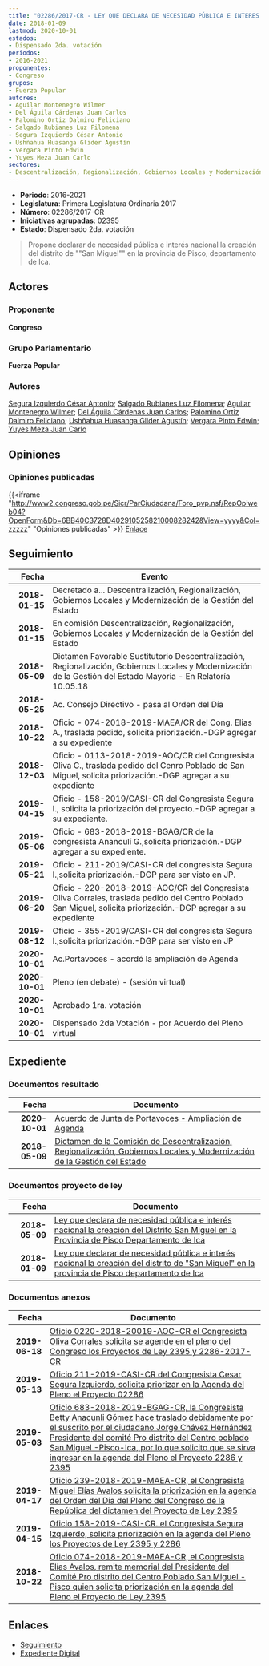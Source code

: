 ```yaml
---
title: "02286/2017-CR - LEY QUE DECLARA DE NECESIDAD PÚBLICA E INTERES NACIONAL LA CREACIÓN DEL DISTRITO DE 'SAN MIGUEL' EN LA PROVINCIA DE PISCO DEPARTAMENTO DE ICA"
date: 2018-01-09
lastmod: 2020-10-01
estados:
- Dispensado 2da. votación
periodos:
- 2016-2021
proponentes:
- Congreso
grupos:
- Fuerza Popular
autores:
- Aguilar Montenegro Wilmer
- Del Águila Cárdenas Juan Carlos
- Palomino Ortiz Dalmiro Feliciano
- Salgado Rubianes Luz Filomena
- Segura Izquierdo César Antonio
- Ushñahua Huasanga Glider Agustín
- Vergara Pinto Edwin
- Yuyes Meza Juan Carlo
sectores:
- Descentralización, Regionalización, Gobiernos Locales y Modernización de la Gestión del Estado
---
```

- **Periodo**: 2016-2021
- **Legislatura**: Primera Legislatura Ordinaria 2017
- **Número**: 02286/2017-CR
- **Iniciativas agrupadas**: [02395](../../02300/02395)
- **Estado**: Dispensado 2da. votación

> Propone declarar de necesidad pública e interés nacional la creación del distrito de ""San Miguel"" en la provincia de Pisco, departamento de Ica.


## Actores

### Proponente

**Congreso**

### Grupo Parlamentario

**Fuerza Popular**

### Autores

[Segura Izquierdo César Antonio](mailto:mailto:csegura@congreso.gob.pe); [Salgado Rubianes Luz Filomena](mailto:mailto:lsalgado@congreso.gob.pe); [Aguilar Montenegro Wilmer](mailto:mailto:waguilar@congreso.gob.pe); [Del Águila Cárdenas Juan Carlos](mailto:mailto:jdelaguila@congreso.gob.pe); [Palomino Ortiz Dalmiro Feliciano](mailto:mailto:dfpalomino@congreso.gob.pe); [Ushñahua Huasanga Glider Agustín](mailto:mailto:gushnahua@congreso.gob.pe); [Vergara Pinto Edwin](mailto:mailto:evergara@congreso.gob.pe); [Yuyes Meza Juan Carlo](mailto:mailto:jyuyes@congreso.gob.pe)

## Opiniones

### Opiniones publicadas

{{<iframe "http://www2.congreso.gob.pe/Sicr/ParCiudadana/Foro_pvp.nsf/RepOpiweb04?OpenForm&Db=6BB40C3728D402910525821000828242&View=yyyy&Col=zzzzz" "Opiniones publicadas" >}}
[Enlace](http://www2.congreso.gob.pe/Sicr/ParCiudadana/Foro_pvp.nsf/RepOpiweb04?OpenForm&Db=6BB40C3728D402910525821000828242&View=yyyy&Col=zzzzz)


## Seguimiento

| Fecha | Evento |
|------:|--------|
| **2018-01-15** | Decretado a... Descentralización, Regionalización, Gobiernos Locales y Modernización de la Gestión del Estado |
| **2018-01-15** | En comisión Descentralización, Regionalización, Gobiernos Locales y Modernización de la Gestión del Estado |
| **2018-05-09** | Dictamen Favorable Sustitutorio Descentralización, Regionalización, Gobiernos Locales y Modernización de la Gestión del Estado Mayoria - En Relatoría 10.05.18 |
| **2018-05-25** | Ac. Consejo Directivo - pasa al Orden del Día |
| **2018-10-22** | Oficio - 074-2018-2019-MAEA/CR del Cong. Elias A., traslada pedido, solicita priorización.-DGP agregar a su expediente |
| **2018-12-03** | Oficio - 0113-2018-2019-AOC/CR del Congresista Oliva C., traslada pedido del Cenro Poblado de San Miguel, solicita priorización.-DGP agregar a su expediente |
| **2019-04-15** | Oficio - 158-2019/CASI-CR del Congresista Segura I., solicita la priorización del proyecto.-DGP agregar a su expediente. |
| **2019-05-06** | Oficio - 683-2018-2019-BGAG/CR de la congresista Ananculí G.,solicita priorización.-DGP agregar a su expediente. |
| **2019-05-21** | Oficio - 211-2019/CASI-CR del congresista Segura I.,solicita priorización.-DGP para ser visto en JP. |
| **2019-06-20** | Oficio - 220-2018-2019-AOC/CR del Congresista Oliva Corrales, traslada pedido del Centro Poblado San Miguel, solicita priorización.-DGP agregar a su expediente |
| **2019-08-12** | Oficio - 355-2019/CASI-CR del congresista Segura I.,solicita priorización.-DGP para ser visto en JP |
| **2020-10-01** | Ac.Portavoces - acordó la ampliación de Agenda |
| **2020-10-01** | Pleno (en debate) - (sesión virtual) |
| **2020-10-01** | Aprobado 1ra. votación |
| **2020-10-01** | Dispensado 2da Votación - por Acuerdo del Pleno virtual |

## Expediente

### Documentos resultado

| Fecha | Documento |
|------:|-----------|
| **2020-10-01** | [Acuerdo de Junta de Portavoces - Ampliación de Agenda](https://leyes.congreso.gob.pe/Documentos/2016_2021/Acuerdos/Junta_Portavoces/AJP-02286_20201001.pdf) |
| **2018-05-09** | [Dictamen de la Comisión de Descentralización, Regionalización, Gobiernos Locales y Modernización de la Gestión del Estado](http://www.leyes.congreso.gob.pe/Documentos/2016_2021/Dictamenes/Proyectos_de_Ley/02286DC08MAY20180509.pdf) |

### Documentos proyecto de ley

| Fecha | Documento |
|------:|-----------|
| **2018-05-09** | [Ley que declara de necesidad pública e interés nacional la creación del Distrito San Miguel en la Provincia de Pisco Departamento de Ica](http://www.leyes.congreso.gob.pe/Documentos/2016_2021/Proyectos_de_Ley_y_de_Resoluciones_Legislativas/PL0239520180206.pdf) |
| **2018-01-09** | [Ley que declarar de necesidad pública e interés nacional la creación del distrito de "San Miguel" en la provincia de Pisco departamento de Ica](http://www.leyes.congreso.gob.pe/Documentos/2016_2021/Proyectos_de_Ley_y_de_Resoluciones_Legislativas/PL0228620180109.pdf) |

### Documentos anexos

| Fecha | Documento |
|------:|-----------|
| **2019-06-18** | [Oficio 0220-2018-20019-AOC-CR el Congresista Oliva Corrales solicita se agende en el pleno del Congreso los Proyectos de Ley 2395 y 2286-2017-CR](http://www.leyes.congreso.gob.pe/Documentos/2016_2021/Oficios/Congresistas/OFICIO-0220-2018-2019-AOC-CR.pdf) |
| **2019-05-13** | [Oficio 211-2019-CASI-CR del Congresista Cesar Segura Izquierdo, solicita priorizar en la Agenda del Pleno el Proyecto 02286](http://www.leyes.congreso.gob.pe/Documentos/2016_2021/Oficios/Congresistas/OFICIO-211-2019-CASI-CR.pdf) |
| **2019-05-03** | [Oficio 683-2018-2019-BGAG-CR, la Congresista Betty Anacunli Gómez hace traslado debidamente por el suscrito por el ciudadano Jorge Chávez Hernández Presidente del comité Pro distrito del Centro poblado San Miguel -Pisco-Ica, por lo que solicito que se sirva ingresar en la agenda del Pleno el Proyecto 2286 y 2395](http://www.leyes.congreso.gob.pe/Documentos/2016_2021/Oficios/Congresistas/OFICIO-683-2018-2019-BGAG-CR.pdf) |
| **2019-04-17** | [Oficio 239-2018-2019-MAEA-CR, el Congresista Miguel Elías Avalos solicita la priorización en la agenda del Orden del Día del Pleno del Congreso de la República del dictamen del Proyecto de Ley 2395](http://www.leyes.congreso.gob.pe/Documentos/2016_2021/Oficios/Congresistas/OFICIO-239-2018-2019-MAEA-CR.pdf) |
| **2019-04-15** | [Oficio 158-2019-CASI-CR. el Congresista Segura Izquierdo, solicita priorización en la agenda del Pleno los Proyectos de Ley 2395 y 2286](http://www.leyes.congreso.gob.pe/Documentos/2016_2021/Oficios/Congresistas/OFICIO-158-2019-CASI-CR.pdf) |
| **2018-10-22** | [Oficio 074-2018-2019-MAEA-CR, el Congresista Elías Avalos, remite memorial del Presidente del Comité Pro distrito del Centro Poblado San Miguel - Pisco quien solicita priorización en la agenda del Pleno el Proyecto de Ley 2395](http://www.leyes.congreso.gob.pe/Documentos/2016_2021/Oficios/Congresistas/OFICIO-074-2018-2019-MAEA-CR.pdf) |

## Enlaces

- [Seguimiento](http://www2.congreso.gob.pe/Sicr/TraDocEstProc/CLProLey2016.nsf/f7fff46988ca05b1052578e100829cc7/b57b6a74ebcfaf1b0525821000764325?OpenDocument)
- [Expediente Digital](http://www2.congreso.gob.pe/Sicr/TraDocEstProc/Expvirt_2011.nsf/visbusqptramdoc1621/02286?opendocument)

